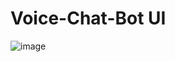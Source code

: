 # Voice-Chat-Bot UI

![image](https://github.com/user-attachments/assets/05cc23e2-61df-4ecd-8dee-9ee6e0b5c714)
